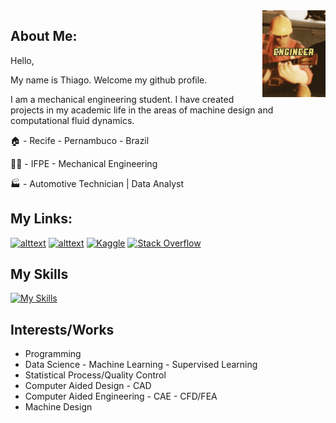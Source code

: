 <img align="right" width="20%" src="https://github.com/Tbarros1996/Tbarros1996/blob/main/engenheiro.gif">

## About Me:
Hello,

My name is Thiago. Welcome my github profile.

I am a mechanical engineering student. I have created projects in my academic life in the areas of machine design and computational fluid dynamics.

🏠 - Recife - Pernambuco - Brazil

👨‍🎓 - IFPE - Mechanical Engineering 

🏭 - Automotive Technician | Data Analyst


## My Links:

[![alttext](https://img.shields.io/badge/LinkedIn-0077B5?style=for-the-badge&logo=linkedin&logoColor=white)](https://br.linkedin.com/in/tbarrostec336)
[![alttext](https://img.shields.io/badge/YouTube-FF0000?style=for-the-badge&logo=youtube&logoColor=white)](https://www.youtube.com/channel/UCeGxsbFIdCEmaoYIMko4Xwg)
[![Kaggle](https://img.shields.io/badge/Kaggle-035a7d?style=for-the-badge&logo=kaggle&logoColor=white)](https://www.kaggle.com/tbarros1996)
[![Stack Overflow](https://img.shields.io/badge/-Stackoverflow-FE7A16?style=for-the-badge&logo=stack-overflow&logoColor=white)](https://stackoverflow.com/users/16546652/thiago-barros)

## My Skills

[![My Skills](https://skillicons.dev/icons?i=latex,matlab,py,c,octave,r,sql,vba)](https://skillicons.dev)

                            

## Interests/Works

 - Programming
 - Data Science - Machine Learning - Supervised Learning
 - Statistical Process/Quality Control
 - Computer Aided Design - CAD
 - Computer Aided Engineering - CAE - CFD/FEA
 - Machine Design
